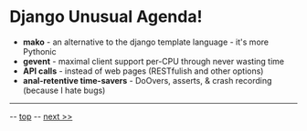 Django Unusual Agenda!
=========

* **mako** - an alternative to the django template language - it's more Pythonic
* **gevent** - maximal client support per-CPU through never wasting time
* **API calls** - instead of web pages (RESTfulish and other options)
* **anal-retentive time-savers** - DoOvers, asserts, & crash recording (because I hate bugs)

------
-- [top](../README.md) -- [next &gt;&gt;](02.md)